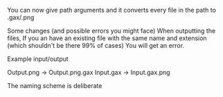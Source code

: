 You can now give path arguments and it converts every file in the path to .gax/.png 

Some changes (and possible errors you might face)
When outputting the files, If you an have an existing file with the same name and extension (which shouldn't be there 99% of cases) You will get an error.

Example input/output
 
Output.png -> Output.png.gax 
Input.gax -> Input.gax.png

The naming scheme is deliberate